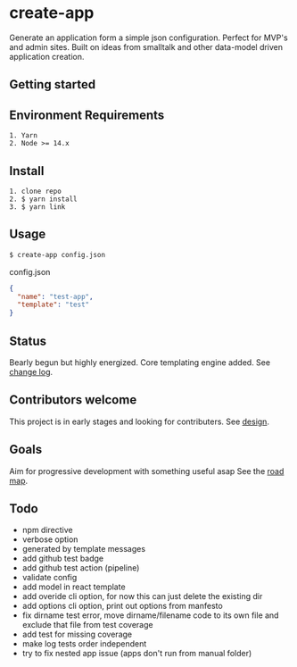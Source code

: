 # create-app

Generate an application form a simple json configuration. Perfect for MVP's and admin sites. Built on ideas from smalltalk and other data-model driven application creation.

## Getting started

## Environment Requirements

```
1. Yarn
2. Node >= 14.x
```

## Install

```
1. clone repo
2. $ yarn install
3. $ yarn link
```

## Usage

```bash
$ create-app config.json
```

config.json

```json
{
  "name": "test-app",
  "template": "test"
}
```

## Status

Bearly begun but highly energized. Core templating engine added. See [change log](./doc/CHANGELOG.md).

## Contributors welcome

This project is in early stages and looking for contributers. See [design](./doc/DESIGN.md).

## Goals

Aim for progressive development with something useful asap See the [road map](./doc/ROADMAP.md).

## Todo

- npm directive
- verbose option
- generated by template messages
- add github test badge
- add github test action (pipeline)
- validate config
- add model in react template
- add overide cli option, for now this can just delete the existing dir
- add options cli option, print out options from manfesto
- fix dirname test error, move dirname/filename code to its own file and exclude that file from test coverage
- add test for missing coverage
- make log tests order independent
- try to fix nested app issue (apps don't run from manual folder)

